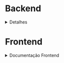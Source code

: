 # Backend
<details>
<summary> Detalhes </summary>

## Sumário
- [📦 Instalação Local](#instalação-local)
- [🐳 Instalação via Container (Docker)](#instalação-via-container-docker)
- [🚀 Execução](#execução)
- [📚 Documentação da API](#documentação-da-api)
- [🔗 Endpoints Disponíveis](#endpoints-disponíveis)
  - [📄 Recebíveis](#recebíveis)
  - [👥 Cedentes](#cedentes)
  - [👤 Usuários](#usuários)
- [🔒 Autenticação](#autenticação)
- [🛠 Tecnologias Utilizadas](#tecnologias-utilizadas)
- [💻 Linguagens Utilizadas](#linguagens-utilizadas)
- [🧪 Testes](#testes)
  - [📋 Como Testar](#como-testar)

## API de Gerenciamento de Recebíveis e Cedentes

Esta é uma API desenvolvida em NestJS para gerenciamento de recebíveis. Ela permite realizar operações CRUD (Create, Read, Update, Delete) em recebíveis, cedentes e usuários, utilizando um banco de dados SQLite e implementando autenticação com JWT e criptografia de senha com bcrypt.



## Como Usar

### Instalação local
1. Certifique-se de ter o Node.js e o npm instalados.
2. Clone este repositório.
3. Entre na pasta backend ou digite no terminal, `cd aprove-me/backend`, logo apois terminar o clone.
4. Execute `npm install` para instalar as dependências.
5. Execute `npm run start:dev` para iniciar o servidor local.

[🔼](#sumário)
### Instalação via container (Docker)

Caso você prefira rodar via container, o que é mais adequado para evitar conflitos de versões de dependências, siga as instruções a baixo.

1. Certifique-se de ter o docker, Node.js e o npm instalados.
2. Clone este repositório.
3. Entre na pasta backend, ou no terminal, digite `cd aprove-me/backend`, logo apois o clone.
4. Execute `npm install` para instalar as dependências.
5.  Abra o terminal, certifique-se de que esteja na pasta raiz do projeto ou em um de seus subdiretórios, digitando `pwd`. Se o final do endereço for `/aprove-me` ou `/aprove-me/**`, tudo certo.
6. Após confirmar que está no local certo, digite no terminal `docker-compose up --build`. Aguarde o procedimento acabar, se tudo estiver certo, aparecerá no terminal algo tipo: `aprove-me-app-1  | [Nest] 29  - 05/25/2024, 3:25:36 AM     LOG [NestApplication] Nest application successfully started +31ms`.
7. O servidor e o banco de dados estará rodando no container `aprove-me-app-1`. Você pode ter acesso ao terminal interativo do container, digitando ` docker exec -it aprove-me-app-1 /bin/sh`.

[🔼](#sumário)

### Execução
Tanto na execução local quanto na execução via container docker, vocẽ pode ver o resultado no navegador. Ao digitar a URL `http://localhost:3000/` você verá uma mensagem de boas vindas.

[🔼](#sumário)

### Documentação da API

A documentação da API está disponível através do Swagger UI.
Você pode acessá-la e testar as rotas em [http://localhost:3000/api](http://localhost:3000/api).

Opitei por usar o Swagger, pois é a melhor escolha no que disrespeito a documentação de API's. Além de ver todas os endpoints existentes e quais opções de entrada eles recebem, você pode testar cada um deles de forma prática.

[🔼](#sumário)

## Endpoints Disponíveis

### Recebíveis

- `GET /integrations/payable`: Retorna todos os recebíveis.
- `GET /integrations/payable/:id`: Retorna um recebível específico pelo ID.
- `POST /integrations/payable`: Cria um novo recebível.
- `PUT /integrations/payable/:id`: Atualiza um recebível existente pelo ID.
- `DELETE /integrations/payable/:id`: Exclui um recebível pelo ID.

[🔼](#sumário)

### Cedentes

- `GET /integrations/assignor`: Retorna todos os cedentes.
- `GET /integrations/assignor/:id`: Retorna um cedente específico pelo ID.
- `POST /integrations/assignor`: Cria um novo cedente.
- `PUT /integrations/assignor/:id`: Atualiza um cedente existente pelo ID.
- `DELETE /integrations/assignor/:id`: Exclui um cedente pelo ID.

[🔼](#sumário)

### Usuários

- `GET /integrations/user`: Retorna todos os usuários.
- `GET /integrations/user/:id`: Retorna um usuário específico pelo ID.
- `GET /integrations/user/search/login`: Retorna um usuário específico pelo login, passando o email como string via `@Query`. Ex: `/integrations/user/search/login?login=test`
- `GET /integrations/profile`: Retorna dados básico do usuário no momento da autenticação.
- `POST /integrations/user`: Cria um novo usuário.
- `PUT /integrations/user/:id`: Atualiza um usuário existente pelo ID.
- `DELETE /integrations/user/:id`: Exclui um usuário pelo ID.

[🔼](#sumário)

## Autenticação

A autenticação é necessária para acessar os endpoints de cedentes, recebíveis e usuários.
A API utiliza tokens JWT para autenticação, que devem ser incluídos no cabeçalho da solicitação.



## Tecnologias Utilizadas

- NestJS
- ORM Prisma
- SQLite
- JWT (JSON Web Tokens)
- bcrypt
- Docker
- Swagger
## Linguagens Utilizadas
- TypeScript

[🔼](#sumário)

## Testes

Os testes estão localizados no diretório `/src/repositories`, acompanhando seus respectivos alvos de testes.

#### Como testar?

Estando no diretório `backend`, execulte no terminal `npm run test:unit`. Isso era rodar todos os testes existente no projeto. 

Para testar a cobertatura, execulte no terminal `npm run test:cover`.

Para rodar apenas um arquivo de test, basta acrescentar no final o nome do arquivo de teste, exemplo `npm run test:unit test.unit.main.spec.ts`

OBS: A cada teste ou coverage execultado, o banco de dados será resetado.

[🔼](#sumário)

</details>

<!-- 

















 -->

# Frontend

<details>
<summary> Documentação Frontend </summary>

## Endpoint: `/api/users`

Este endpoint é responsável por operações CRUD (Create, Read, Update, Delete) relacionadas aos usuários do sistema.

### Listar Usuários

Retorna uma lista de todos os usuários cadastrados no sistema.

- **Método**: GET
- **URL**: `/api/users`
- **Requisição**: Não requer nenhum parâmetro.
- **Necessário token**: SIM
- **Resposta de Sucesso**:
  - **Código**: 200 OK
  - **Corpo**: Lista de objetos JSON representando os usuários. Exemplo:
    ```json
    [
      {
        "id": 1,
        "login": "example_user",
        "password": "user@example.com"
      },
      {
        "id": 2,
        "login": "another_user",
        "password": "another@example.com"
      }
    ]
    ```
- **Resposta de Erro**:  
  - **Código**: 500 Internal Server Error
  - **Corpo**: Detalhes do erro em JSON.

### Criar Usuário

Cria um novo usuário no sistema.

- **Método**: POST
- **URL**: `/api/users`
- **Requisição**: Deve incluir os seguintes campos no corpo da requisição:
  - `login` (string): Nome de usuário do novo usuário.
  - `password` (string): Senha do novo usuário.
- **Resposta de Sucesso**:
  - **Código**: 201 Created
  - **Corpo**: Objeto JSON representando o novo usuário criado, senha não inclusa. Exemplo:
    ```json
    {
      "id": 3,
      "login": "new_user",
    }
    ```
- **Resposta de Erro**:
  - **Código**: 400 Bad Request
  - **Corpo**: Detalhes do erro em JSON.

  ### Listar Usuários por Login

Retorna as informações de um usuário com base no nome de usuário (login).

- **Método**: GET
- **URL**: `/api/users/{username}`
- **Parâmetros de URL**: `username` (string) - Nome de usuário do usuário a ser buscado.
- **Requisição**: Requer autenticação por token.
- **Resposta de Sucesso**:
  - **Código**: 200 OK
  - **Corpo**: Objeto JSON representando o usuário encontrado. Exemplo:
    ```json
    {
      "id": "123e4567-e89b-12d3-a456-426614174000",
      "username": "example_user",
      "email": "user@example.com"
    }
    ```
- **Resposta de Erro**:  
  - **Código**: 404 Not Found
  - **Corpo**: Mensagem de erro em JSON.

### Listar Usuário por ID

Retorna as informações de um usuário com base em seu ID.

- **Método**: GET
- **URL**: `/api/users/id/{id}`
- **Parâmetros de URL**: `id` (uuid) - ID do usuário a ser buscado.
- **Requisição**: Requer autenticação por token.
- **Resposta de Sucesso**:
  - **Código**: 200 OK
  - **Corpo**: Objeto JSON representando o usuário encontrado. Exemplo:
    ```json
    {
      "id": "123e4567-e89b-12d3-a456-426614174000",
      "username": "example_user",
      "email": "user@example.com"
    }
    ```
- **Resposta de Erro**:  
  - **Código**: 404 Not Found
  - **Corpo**: Mensagem de erro em JSON.

### Atualizar Usuário

Atualiza as informações de um usuário existente no sistema.

- **Método**: PUT
- **URL**: `/api/users/{id}`
- **Parâmetros de URL**: `id` (uuid) - ID do usuário a ser atualizado.
- **Requisição**: Requer autenticação por token e o usuário só pode atualizar suas próprias informações.
- **Corpo da Requisição**: Objeto JSON contendo os campos a serem atualizados. Exemplo:
  ```json
  {
    "email": "new_email@example.com"
  }

- **Resposta de Sucesso**:
    Código: 200 OK
    Corpo: Objeto JSON representando o usuário atualizado.
- **Resposta de Erro**:
    Código: 400 Bad Request
    Corpo: Mensagem de erro em JSON.

### Deletar Usuário

Remove um usuário do sistema.

- **Método**: DELETE
- **URL**: `/api/users/{id}`
- **Parâmetros de URL**: `id` (uuid) - ID do usuário a ser removido.
- **Requisição**: Requer autenticação por token e o usuário só pode excluir a si próprio.
- **Resposta de Sucesso**:
  - **Código**: 204 No Content
  - **Corpo**: Não há corpo de resposta.
- **Resposta de Erro**:
  - **Código**: 400 Bad Request
  - **Corpo**: Mensagem de erro em JSON.

## Endpoint: `/api/receivables`

Este endpoint é responsável por operações CRUD relacionadas aos recebíveis do sistema.

### Listar Recebíveis

Retorna uma lista de todos os recebíveis cadastrados no sistema.

- **Método**: GET
- **URL**: `/api/receivables`
- **Requisição**: Não requer nenhum parâmetro.
- **Resposta de Sucesso**:
  - **Código**: 200 OK
  - **Corpo**: Lista de objetos JSON representando os recebíveis. Exemplo:
    ```json
    [
      {
        "id": "123e4567-e89b-12d3-a456-426614174000",
        "value": 1000.0,
        "emissionDate": "2024-05-25",
        "assignor": "456e789a-12bc-34d5-6789-012345678900"
      },
      {
        "id": "234e567b-cdef-12a3-b456-789012345678",
        "value": 1500.0,
        "emissionDate": "2024-05-26",
        "assignor": "567f890c-defa-23b4-c567-890123456789"
      }
    ]
    ```
- **Resposta de Erro**:  
  - **Código**: 500 Internal Server Error
  - **Corpo**: Detalhes do erro em JSON.

### Criar Recebível

Cria um novo recebível no sistema.

- **Método**: POST
- **URL**: `/api/receivables`
- **Requisição**: Deve incluir os seguintes campos no corpo da requisição:
  - `value` (float): Valor do recebível.
  - `emissionDate` (date): Data de emissão do recebível (formato YYYY-MM-DD).
  - `assignor` (uuid): ID do cedente associado ao recebível.
- **Resposta de Sucesso**:
  - **Código**: 201 Created
  - **Corpo**: Objeto JSON representando o novo recebível criado. Exemplo:
    ```json
    {
      "id": "345e678d-fabc-34e5-d678-901234567890",
      "value": 2000.0,
      "emissionDate": "2024-05-27",
      "assignor": "678g901d-efbc-45f6-g789-012345678901"
    }
    ```
- **Resposta de Erro**:
  - **Código**: 400 Bad Request
  - **Corpo**: Detalhes do erro em JSON.

### Atualizar Recebível

Atualiza um recebível existente no sistema.

- **Método**: PUT
- **URL**: `/api/receivables/{id}`
- **Parâmetros de URL**: `id` (uuid) - ID do recebível a ser atualizado.
- **Requisição**: Deve incluir os campos a serem atualizados no corpo da requisição.
- **Resposta de Sucesso**:
  - **Código**: 200 OK
  - **Corpo**: Objeto JSON representando o recebível atualizado.
- **Resposta de Erro**:
  - **Código**: 400 Bad Request
  - **Corpo**: Detalhes do erro em JSON.

### Deletar Recebível

Remove um recebível do sistema.

- **Método**: DELETE
- **URL**: `/api/receivables/{id}`
- **Parâmetros de URL**: `id` (uuid) - ID do recebível a ser removido.
- **Resposta de Sucesso**:
  - **Código**: 204 No Content
  - **Corpo**: Não há corpo de resposta.
- **Resposta de Erro**:
  - **Código**: 400 Bad Request
  - **Corpo**: Detalhes do erro em JSON.

## Endpoint: `/api/assignors`

Este endpoint é responsável por operações CRUD relacionadas aos cedentes do sistema.

### Listar Cedentes

Retorna uma lista de todos os cedentes cadastrados no sistema.

- **Método**: GET
- **URL**: `/api/assignors`
- **Requisição**: Requer autenticação por token.
- **Resposta de Sucesso**:
  - **Código**: 200 OK
  - **Corpo**: Lista de objetos JSON representando os cedentes. Exemplo:
    ```json
    [
      {
        "id": "456e789a-12bc-34d5-6789-012345678900",
        "document": "123456789012345678901234567890",
        "email": "cedent1@example.com",
        "phone": "1234567890",
        "name": "Cedente 1"
      },
      {
        "id": "567f890c-defa-23b4-c567-890123456789",
        "document": "098765432109876543210987654321",
        "email": "cedent2@example.com",
        "phone": "9876543210",
        "name": "Cedente 2"
      }
    ]
    ```
- **Resposta de Erro**:  
  - **Código**: 500 Internal Server Error
  - **Corpo**: Detalhes do erro em JSON.

### Buscar Cedente por ID

Retorna as informações de um cedente com base em seu ID.

- **Método**: GET
- **URL**: `/api/assignors/{id}`
- **Parâmetros de URL**: `id` (uuid) - ID do cedente a ser buscado.
- **Requisição**: Requer autenticação por token.
- **Resposta de Sucesso**:
  - **Código**: 200 OK
  - **Corpo**: Objeto JSON representando o cedente encontrado. Exemplo:
    ```json
    {
      "id": "456e789a-12bc-34d5-6789-012345678900",
      "document": "123456789012345678901234567890",
      "email": "cedent1@example.com",
      "phone": "1234567890",
      "name": "Cedente 1"
    }
    ```
- **Resposta de Erro**:  
  - **Código**: 404 Not Found
  - **Corpo**: Mensagem de erro em JSON.

### Criar Cedente

Cria um novo cedente no sistema.

- **Método**: POST
- **URL**: `/api/assignors`
- **Requisição**: Deve incluir os seguintes campos no corpo da requisição:
  - `document` (string): Documento do cedente.
  - `email` (string): Endereço de e-mail do cedente.
  - `phone` (string): Número de telefone do cedente.
  - `name` (string): Nome do cedente.
- **Resposta de Sucesso**:
  - **Código**: 201 Created
  - **Corpo**: Objeto JSON representando o novo cedente criado. Exemplo:
    ```json
    {
      "id": "678g901d-efbc-45f6-g789-012345678901",
      "document": "987654321098765432109876543210",
      "email": "cedent3@example.com",
      "phone": "5432109876",
      "name": "Cedente 3"
    }
    ```
- **Resposta de Erro**:
  - **Código**: 400 Bad Request
  - **Corpo**: Detalhes do erro em JSON.

### Atualizar Cedente

Atualiza as informações de um cedente existente no sistema com base em seu ID.

- **Método**: PUT
- **URL**: `/api/assignors/{id}`
- **Parâmetros de URL**: `id` (uuid) - ID do cedente a ser atualizado.
- **Requisição**: Requer autenticação por token. Deve incluir os campos a serem atualizados no corpo da requisição.
  - `document` (string, opcional): Novo documento do cedente.
  - `email` (string, opcional): Novo endereço de e-mail do cedente.
  - `phone` (string, opcional): Novo número de telefone do cedente.
  - `name` (string, opcional): Novo nome do cedente.
- **Resposta de Sucesso**:
  - **Código**: 200 OK
  - **Corpo**: Objeto JSON representando o cedente atualizado. Exemplo:
    ```json
    {
      "id": "456e789a-12bc-34d5-6789-012345678900",
      "document": "123456789012345678901234567890",
      "email": "cedent1_updated@example.com",
      "phone": "1234567890",
      "name": "Cedente 1 Atualizado"
    }
    ```
- **Resposta de Erro**:  
  - **Código**: 400 Bad Request
  - **Corpo**: Detalhes do erro em JSON.

### Excluir Cedente

Remove um cedente do sistema com base em seu ID.

- **Método**: DELETE
- **URL**: `/api/assignors/{id}`
- **Parâmetros de URL**: `id` (uuid) - ID do cedente a ser excluído.
- **Requisição**: Requer autenticação por token.
- **Resposta de Sucesso**:
  - **Código**: 204 No Content
  - **Corpo**: Não há corpo na resposta.
- **Resposta de Erro**:
  - **Código**: 404 Not Found
  - **Corpo**: Mensagem de erro em JSON.

</details>
